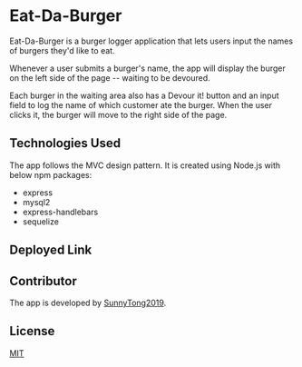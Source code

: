 # Eat-Da-Burger
Eat-Da-Burger is a burger logger application that lets users input the names of burgers they'd like to eat.

Whenever a user submits a burger's name, the app will display the burger on the left side of the page -- waiting to be devoured.

Each burger in the waiting area also has a Devour it! button and an input field to log the name of which customer ate the burger. When the user clicks it, the burger will move to the right side of the page.


## Technologies Used 
The app follows the MVC design pattern.
It is created using Node.js with below npm packages:
 * express
 * mysql2
 * express-handlebars
 * sequelize


## Deployed Link



## Contributor
The app is developed by [SunnyTong2019](https://github.com/SunnyTong2019).


## License
[MIT](https://choosealicense.com/licenses/mit/)